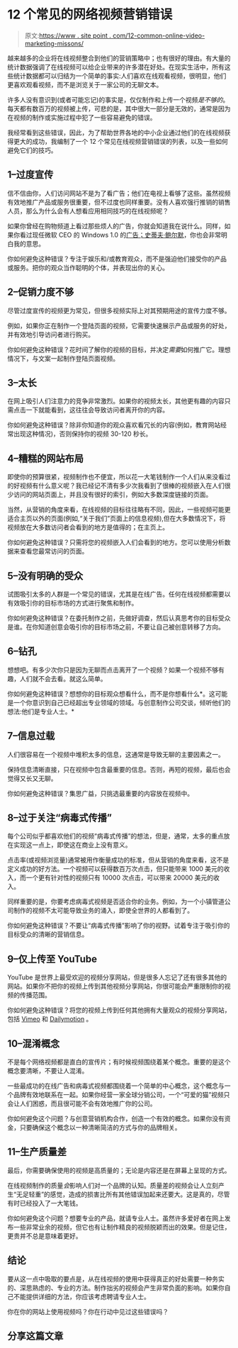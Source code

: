 # 12 个常见的网络视频营销错误

> 原文:[https://www . site point . com/12-common-online-video-marketing-missons/](https://www.sitepoint.com/12-common-online-video-marketing-mistakes/)

越来越多的企业将在线视频整合到他们的营销策略中；也有很好的理由。有大量的统计数据强调了在线视频可以给企业带来的许多潜在好处。在现实生活中，所有这些统计数据都可以归结为一个简单的事实:人们喜欢在线观看视频，很明显，他们更喜欢观看视频，而不是浏览关于一家公司的无聊文本。

许多人没有意识到(或者可能忘记)的事实是，仅仅制作和上传一个视频*是不够的*。每天都有数百万的视频被上传，可悲的是，其中很大一部分是无效的，通常是因为在视频的制作或实施过程中犯了一些容易避免的错误。

我经常看到这些错误，因此，为了帮助世界各地的中小企业通过他们的在线视频获得更大的成功，我编制了一个 12 个常见在线视频营销错误的列表，以及一些如何避免它们的技巧。

## **1–过度宣传**

信不信由你，人们访问网站不是为了看广告；他们在电视上看够了这些。虽然视频有效地推广产品或服务很重要，但不过度也同样重要。没有人喜欢强行推销的销售人员，那么为什么会有人想看应用相同技巧的在线视频呢？

如果你曾经在购物频道上看过那些烦人的广告，你就会知道我在说什么。同样，如果你看过现任微软 CEO 的 Windows 1.0 的[广告；史蒂夫·鲍尔默](http://www.youtube.com/watch?v=tGvHNNOLnCk)，你也会非常明白我的意思。

你如何避免这种错误？专注于娱乐和/或教育观众，而不是强迫他们接受你的产品或服务。把你的观众当作聪明的个体，并表现出你的关心。

## **2–促销力度不够**

尽管过度宣传的视频更为常见，但很多视频实际上对其预期用途的宣传力度不够。

例如，如果你正在制作一个登陆页面的视频，它需要快速展示产品或服务的好处，并有效地引导访问者进行购买。

你如何避免这种错误？花时间了解你的视频的目标，并决定*需要*如何推广它。理想情况下，与文案一起制作登陆页面视频。

## **3–太长**

在网上吸引人们注意力的竞争非常激烈。如果你的视频太长，其他更有趣的内容只需点击一下就能看到，这往往会导致访问者离开你的内容。

你如何避免这种错误？除非你知道你的观众喜欢看冗长的内容(例如，教育网站经常出现这种情况)，否则保持你的视频 30-120 秒长。

## **4–糟糕的网站布局**

即使你的预算很紧，视频制作也不便宜，所以花一大笔钱制作一个人们从来没看过的好视频有什么意义呢？我已经记不清有多少次我看到了很棒的视频嵌入在人们很少访问的网站页面上，并且没有很好的索引，例如大多数深度链接的页面。

当然，从营销的角度来看，在线视频的目标往往略有不同，因此，一些视频可能更适合主页以外的页面(例如,“关于我们”页面上的信息视频),但在大多数情况下，将视频放在大多数访问者会看到的地方是值得的；在主页上。

你如何避免这种错误？只需将您的视频嵌入人们会看到的地方。您可以使用分析数据来查看您最常访问的页面。

## **5–没有明确的受众**

试图吸引太多的人群是一个常见的错误，尤其是在线广告。任何在线视频都需要以有效吸引你的目标市场的方式进行聚焦和制作。

你如何避免这种错误？在委托制作之前，先做好调查，然后认真思考你的目标受众是谁。在你知道创意会吸引你的目标市场之前，不要让自己被创意转移了方向。

## **6–钻孔**

想想吧。有多少次你只是因为无聊而点击离开了一个视频？如果一个视频不够有趣，人们就不会去看。就这么简单。

你如何避免这种错误？想想你的目标观众想看什么，而不是你想看什么*。这可能是一个你意识到自己已经超出专业领域的领域。与创意制作公司交谈，倾听他们的想法:他们是专业人士。*

## **7–信息过载**

人们很容易在一个视频中堆积太多的信息，这通常是导致无聊的主要因素之一。

保持信息清晰直接，只在视频中包含最重要的信息。否则，再短的视频，最后也会觉得又长又无聊。

你如何避免这种错误？集思广益，只挑选最重要的内容放在视频中。

## **8–过于关注“病毒式传播”**

每个公司似乎都喜欢他们的视频“病毒式传播”的想法，但是，通常，太多的重点放在实现这一点上，即使这在商业上没有意义。

点击率(或视频浏览量)通常被用作衡量成功的标准，但从营销的角度来看，这不是定义成功的好方法。一个视频可以获得数百万次点击，但只能带来 1000 美元的收入，而一个更有针对性的视频只有 10000 次点击，可以带来 20000 美元的收入。

同样重要的是，你要考虑病毒式视频是否适合你的业务。例如，为一个小镇管道公司制作的视频不太可能导致业务的涌入，即使全世界的人都看到了。

你如何避免这种错误？不要让“病毒式传播”影响了你的视野。试着专注于吸引你的目标受众的清晰的营销信息。

## **9–仅上传至 YouTube**

YouTube 是世界上最受欢迎的视频分享网站，但是很多人忘记了还有很多其他的网站。如果你不把你的视频上传到其他视频分享网站，你很可能会严重限制你的视频的传播范围。

你如何避免这种错误？将您的视频上传到任何其他拥有大量观众的视频分享网站，包括 [Vimeo](https://vimeo.com/) 和 [Dailymotion](http://www.dailymotion.com/) 。

## **10–混淆概念**

不是每个网络视频都是直白的宣传片；有时候视频围绕着某个概念。重要的是这个概念要清晰，不要让人混淆。

一些最成功的在线广告和病毒式视频都围绕着一个简单的中心概念，这个概念与一个品牌有效地联系在一起。如果你经营一家全球分销公司，一个“可爱的猫”视频只会让人们困惑，而且很可能不会有效地推广你的公司。

你如何避免这个问题？与创意营销机构合作，创造一个有效的概念。如果你没有资金，只要确保这个概念以一种清晰简洁的方式与你的品牌相关。

## **11–生产质量差**

最后，你需要确保使用的视频是高质量的；无论是内容还是在屏幕上呈现的方式。

在线视频制作的质量*会*影响人们对一个品牌的认知。质量差的视频会让人立刻产生“无足轻重”的感觉，造成的损害比所有其他错误加起来还要大。这是真的，尽管有时已经投入了一大笔钱。

你如何避免这个问题？想要专业的产品，就请专业人士。虽然许多爱好者在网上发布一些非常业余的视频，但它也有让制作精良的视频脱颖而出的效果。但是记住，更贵并不总是意味着更好。

## 结论

要从这一点中吸取的要点是，从在线视频的使用中获得真正的好处需要一种务实的、深思熟虑的、专业的方法。制作拙劣的视频会产生非常负面的影响。如果你自己不能提供详细的方法，你应该考虑聘请专业人士。

你在你的网站上使用视频吗？你在行动中见过这些错误吗？

## 分享这篇文章